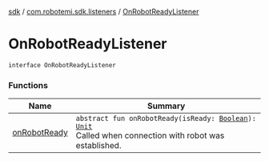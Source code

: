 [sdk](../../index.md) / [com.robotemi.sdk.listeners](../index.md) / [OnRobotReadyListener](./index.md)

# OnRobotReadyListener

`interface OnRobotReadyListener`

### Functions

| Name | Summary |
|---|---|
| [onRobotReady](on-robot-ready.md) | `abstract fun onRobotReady(isReady: `[`Boolean`](https://kotlinlang.org/api/latest/jvm/stdlib/kotlin/-boolean/index.html)`): `[`Unit`](https://kotlinlang.org/api/latest/jvm/stdlib/kotlin/-unit/index.html)<br>Called when connection with robot was established. |
